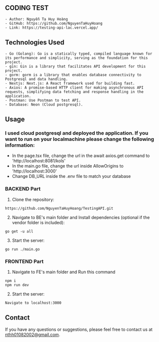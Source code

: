 ## CODING TEST
    - Author: Nguyễn Tạ Huy Hoàng   
    - GitHub: https://github.com/NguyenTaHuyHoang 
    - Link: https://testing-api-lac.vercel.app/ 

## Technologies Used
    - Go (Golang): Go is a statically typed, compiled language known for its performance and simplicity, serving as the foundation for this project.
    - gin: Gin is a library that facilitates API development for this project.
    - gorm: gorm is a library that enables database connectivity to Postgresql and data handling.
    - Nextjs: Next.js: A React framework used for building fast. 
    - Axios: A promise-based HTTP client for making asynchronous API requests, simplifying data fetching and response handling in the application.
    - Postman: Use Postman to test API. 
    - Database: Neon (Cloud postgresql).

## Usage
### I used cloud postgresql and deployed the application. If you want to run on your localmachine please change the following information:
- In the page.tsx file, change the url in the await axios.get command to 'http://localhost:8081/kols' 
- In the main.go file, change the url inside AllowOrigins to 'http://localhost:3000'
- Change DB_URL inside the .env file to match your database

### BACKEND Part
1. Clone the repository:
```
https://github.com/NguyenTaHuyHoang/TestingAPI.git
```

2. Navigate to BE's main folder and Install dependencies (optional if the vendor folder is included):
```
go get -u all
```

3. Start the server:

```
go run ./main.go
```

### FRONTEND Part
1. Navigate to FE's main folder and Run this command
```
npm i
npm run dev 
```

2. Start the server:
```
Navigate to localhost:3000 
```

## Contact

If you have any questions or suggestions, please feel free to contact us at nthh01082002@gmail.com. 

